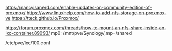 https://nancyisanerd.com/enable-updates-on-community-edition-of-proxmox/
https://www.linuxhelp.com/how-to-add-nfs-storage-on-proxmox-ve
https://tteck.github.io/Proxmox/

https://forum.proxmox.com/threads/how-to-mount-an-nfs-share-inside-an-lxc-container.89093/
mp0: /mnt/pve/Synology/,mp=/shared

/etc/pve/lxc/100.conf
